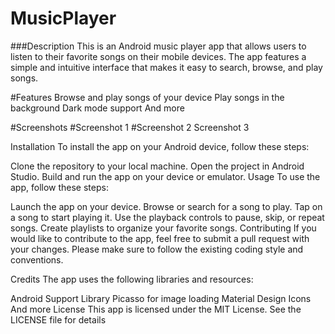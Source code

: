 # MusicPlayer
###Description
This is an Android music player app that allows users to listen to their favorite songs on their mobile devices. The app features a simple and intuitive interface that makes it easy to search, browse, and play songs.

#Features
Browse and play songs of your device
Play songs in the background
Dark mode support
And more

#Screenshots
#Screenshot 1
#Screenshot 2
Screenshot 3

Installation
To install the app on your Android device, follow these steps:

Clone the repository to your local machine.
Open the project in Android Studio.
Build and run the app on your device or emulator.
Usage
To use the app, follow these steps:

Launch the app on your device.
Browse or search for a song to play.
Tap on a song to start playing it.
Use the playback controls to pause, skip, or repeat songs.
Create playlists to organize your favorite songs.
Contributing
If you would like to contribute to the app, feel free to submit a pull request with your changes. Please make sure to follow the existing coding style and conventions.

Credits
The app uses the following libraries and resources:

Android Support Library
Picasso for image loading
Material Design Icons
And more
License
This app is licensed under the MIT License. See the LICENSE file for details
